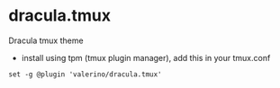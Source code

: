 # dracula.tmux
Dracula tmux theme

* install using tpm (tmux plugin manager), add this in your tmux.conf
~~~
set -g @plugin 'valerino/dracula.tmux'
~~~
